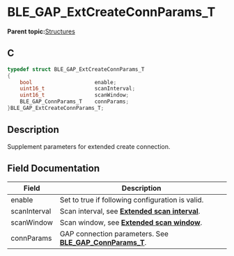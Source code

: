 # BLE\_GAP\_ExtCreateConnParams\_T

**Parent topic:**[Structures](GUID-A15AC144-CD72-427A-B096-33FC1E7FEA88.md)

## C

```c
typedef struct BLE_GAP_ExtCreateConnParams_T
{
    bool                    enable;
    uint16_t                scanInterval;
    uint16_t                scanWindow;
    BLE_GAP_ConnParams_T    connParams;
}BLE_GAP_ExtCreateConnParams_T;
```

## Description

Supplement parameters for extended create connection.

## Field Documentation

|Field|Description|
|-----|-----------|
|enable|Set to true if following configuration is valid.|
|scanInterval|Scan interval, see **[Extended scan interval](GUID-204797D4-B498-42CF-BE13-6FDE10A57A31.md)**.|
|scanWindow|Scan window, see **[Extended scan window](GUID-1DFE2FDD-E653-4526-ACDB-7A88E81F5E8A.md)**.|
|connParams|GAP connection parameters. See **[BLE\_GAP\_ConnParams\_T](GUID-34487CE2-9BA8-45AF-A32B-2D8849CF682C.md)**.|

